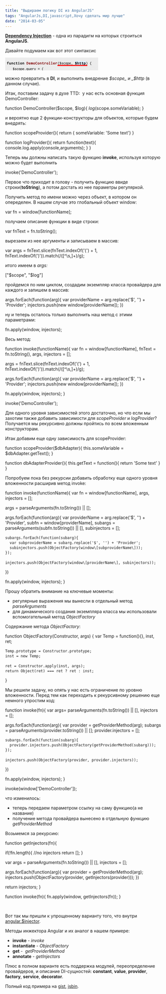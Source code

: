```yaml
---
title: "Выдираем логику DI из AngularJS"
tags: "AngularJs,DI,javascript,Хочу сделать мир лучше"
date: "2014-03-05"
---
```


**[Dependency Injection](https://en.wikipedia.org/wiki/Dependency_injection "wiki")** - одна из парадигм на которых строиться **AngularJS**.

Давайте подумаем как вот этот синтаксис

![](images/Screenshot-2014-03-04-15.58.52-300x41.png "Screenshot 2014-03-04 15.58.52")

можно превратить в **DI**, и выполнить внедрение _$scope_ и _$http_ (в данном случае).

Итак, поставим задачу в духе TTD:  у нас есть основная функция DemoController:

function DemoController($scope, $log){
  $log($scope.someVariable);
}

и вероятно еще 2 функции-конструкторы для объектов, которые будем внедрять:

function scopeProvider(){
  return { someVariable: 'Some text'}
}

function logProvider(){
  return function(text){
    console.log.apply(console,arguments);
  }
}

Теперь мы должны написать такую функцию **invoke**, используя которую можно будет выполнить

invoke('DemoController');

Первое что приходит в голову - получить функцию ввиде строки(**toString**), а потом достать из нее параметры регуляркой.

Получить метод по имени можно через объект, в котором он опеределен. В нашем случае это глобальный объект window:

var fn = window\[functionName\];

получаем описание функции в виде строки:

var fnText = fn.toString();

вырезаем из нее аргументы и записываем в массив:

var args = fnText.slice(fnText.indexOf('(') + 1, fnText.indexOf(')')).match(/(\[^\\s,\]+)/g);

итого имеем в _args:_

\["$scope", "$log"\]

пройдемся по ним циклом, создадим экземпляр класса провайдера для каждого и запишем в массив:

args.forEach(function(arg){
  var providerName = arg.replace('$', '') + 'Provider';
  injectors.push(new window\[providerName\]);
})

ну и теперь осталось только выполнить наш метод с этими параметрами:

fn.apply(window, injectors);

Весь метод:

function invoke(functionName){
	var fn = window\[functionName\],
      fnText = fn.toString(),
      args,
      injectors = \[\];

  args = fnText.slice(fnText.indexOf('(') + 1, fnText.indexOf(')')).match(/(\[^\\s,\]+)/g);

  args.forEach(function(arg){
    var providerName = arg.replace('$', '') + 'Provider';
    injectors.push(new window\[providerName\]);
  })

  fn.apply(window, injectors);
}

invoke('DemoController');

Для одного уровня зависимостей этого достаточно, но что если мы захотим также добавить зависимости для _scopeProvider_ и _logProvider_? Получается мы рекурсивно должны пройтись по всем вложенным конструкторам.

Итак добавим еще одну зависимость для scopeProvider:

function scopeProvider($dbAdapter){
 this.someVariable = $dbAdapter.getText();
}

function dbAdapterProvider(){
  this.getText = function(){
    return 'Some text'
  }
}

Попробуем пока без рекурсии добавить обработку еще одного уровня вложенности расширив метод invoke:

function invoke(functionName){
  var fn = window\[functionName\],
      args,
      injectors = \[\];

  args = parseArguments(fn.toString()) || \[\];

  args.forEach(function(arg){
    var providerName = arg.replace('$', '') + 'Provider',
    subfn = window\[providerName\],
    subargs = parseArguments(subfn.toString()) || \[\],
    subinjectors = \[\];

    subargs.forEach(function(subarg){
      var subproviderName = subarg.replace('$', '') + 'Provider';
      subinjectors.push(ObjectFactory(window\[subproviderName\]));
    });

    injectors.push(ObjectFactory(window\[providerName\], subinjectors));
  })

  fn.apply(window, injectors);
}

Прошу обратить внимание на ключевые моменты:

- регулярные выражения мы вынесли в отдельный метод _parseArguments_
- для динамического создания экземпляра класса мы использовали вспомогательный метод _ObjectFactory_

Содержание метода _ObjectFactory_:

function ObjectFactory(Constructor, args) {
    var Temp = function(){},
        inst, ret;

    Temp.prototype = Constructor.prototype;
    inst = new Temp;

    ret = Constructor.apply(inst, args);
    return Object(ret) === ret ? ret : inst;
}

Мы решили задачу, но опять у нас есть ограничение по уровню вложенности. Перед тем как переходить к рекурсивному решению еще немного упростим код:

function invoke(fn){
  var args= parseArguments(fn.toString()) || \[\],
  injectors = \[\];

  args.forEach(function(arg){
    var provider = getProviderMethod(arg);
    subargs = parseArguments(provider.toString()) || \[\];
    provider.injectors = \[\];

    subargs.forEach(function(subarg){
      provider.injectors.push(ObjectFactory(getProviderMethod(subarg)));
    });

    injectors.push(ObjectFactory(provider, provider.injectors));
  })

  fn.apply(window, injectors);
}

invoke(window\['DemoController'\]);

что изменилось:

- теперь передаем параметром ссылку на саму функцию(а не название)
- получение метода провайдера вынесено в отдельную функцию _getProviderMethod_

Возьмемся за рекурсию:

function getInjectors(fn){

  if(!fn.length){
    //no injectors
    return \[\];
  }

  var args = parseArguments(fn.toString()) || \[\],
      injectors = \[\];

  args.forEach(function(arg){
    var provider = getProviderMethod(arg);
    injectors.push(ObjectFactory(provider, getInjectors(provider)));
  })

  return injectors;
}

function invoke(fn){
  fn.apply(window, getInjectors(fn));
}

 

Вот так мы пришли к упрощенному варианту того, что внутри [angular.$injector](https://github.com/angular/angular.js/blob/v1.2.13/src/auto/injector.js "github").

Методы инжектора Angular и их аналог в нашем примере:

- **invoke** - _invoke_
- **instantiate** - _ObjectFactory_
- **get** -  _getProviderMethod_
- **annotate** - _getInjectors_

Плюс в полном варианте есть поддержка модулей, переопределение провайдеров, и описание DI-сущностей: **constant**, **value**, **provider**, **factory**, **service**, **decorator**.

Полный код примера на [gist](https://gist.github.com/stevermeister/9368235), [jsbin](https://jsbin.com/kiwis/1/edit?html,js,console,output).
